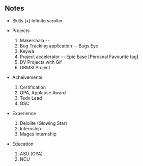 ## Notes

- Skills
  [x] Infinite scroller

- Projects

  1. Makershala --
  2. Bug Tracking application -- Bugs Eye
  3. Keywa
  4. Project accelerator -- Epic Ease [Perosnal Favourite tag]
  5. DV Projects with Gif
  6. DBMSI Project

- Acheivements

  1. Certification
  2. OPA, Applause Award
  3. Tedx Lead
  4. GSC

- Experience

  1. Deloiite (Glowing Star)
  2. Internship
  3. Mages Internship

- Education
  1. ASU (GPA)
  2. NCU
